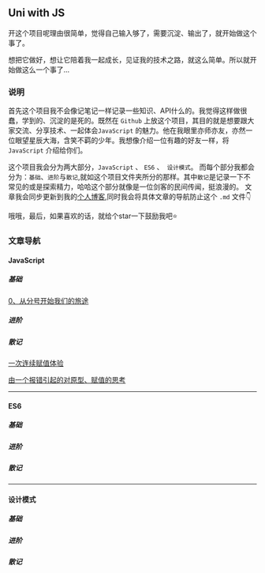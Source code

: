 ## Uni with JS

开这个项目呢理由很简单，觉得自己输入够了，需要沉淀、输出了，就开始做这个事了。

想把它做好，想让它陪着我一起成长，见证我的技术之路，就这么简单。所以就开始做这么一个事了...



### 说明

首先这个项目我不会像记笔记一样记录一些知识、API什么的。我觉得这样做很蠢，学到的、沉淀的是死的。既然在 `Github` 上放这个项目，其目的就是想要跟大家交流、分享技术、一起体会`JavaScript` 的魅力。他在我眼里亦师亦友，亦然一位眼望星辰大海，含笑不羁的少年。我想像介绍一位有趣的好友一样，将 `JavaScript` 介绍给你们。

这个项目我会分为两大部分，`JavaScript` 、 `ES6` 、` 设计模式`。 而每个部分我都会分为：`基础`、`进阶`与`散记`,就如这个项目文件夹所分的那样。其中`散记`是记录一下不常见的或是探索精力，哈哈这个部分就像是一位剑客的民间传闻，挺浪漫的。 文章我会同步更新到我的[个人博客](http://cocotea.life/),同时我会将具体文章的导航防止这个 `.md` 文件👇

哦哦，最后，如果喜欢的话，就给个star一下鼓励我吧⭐



### 文章导航

#### JavaScript 

##### 基础

[0、从分号开始我们的旅途](https://github.com/Unicorn-NightFury/learn-JS-with-Uni/blob/master/JavaScript/基础/0、从分号开始我们的旅途.md)

##### 进阶

##### 散记
[一次连续赋值体验](https://github.com/Unicorn-NightFury/learn-JS-with-Uni/blob/master/JavaScript/%E6%95%A3%E8%AE%B0/%E4%B8%80%E6%AC%A1%E8%BF%9E%E7%BB%AD%E8%B5%8B%E5%80%BC%E4%BD%93%E9%AA%8C.md)


[由一个报错引起的对原型、赋值的思考](https://github.com/Unicorn-NightFury/learn-JS-with-Uni/blob/master/JavaScript/%E6%95%A3%E8%AE%B0/%E7%94%B1%E4%B8%80%E4%B8%AA%E6%8A%A5%E9%94%99%E5%BC%95%E8%B5%B7%E7%9A%84%E5%AF%B9%E5%8E%9F%E5%9E%8B%E3%80%81%E8%B5%8B%E5%80%BC%E7%9A%84%E6%80%9D%E8%80%83.md)

---



#### ES6

##### 基础

##### 进阶

##### 散记



---



#### 设计模式

##### 基础

##### 进阶

##### 散记



